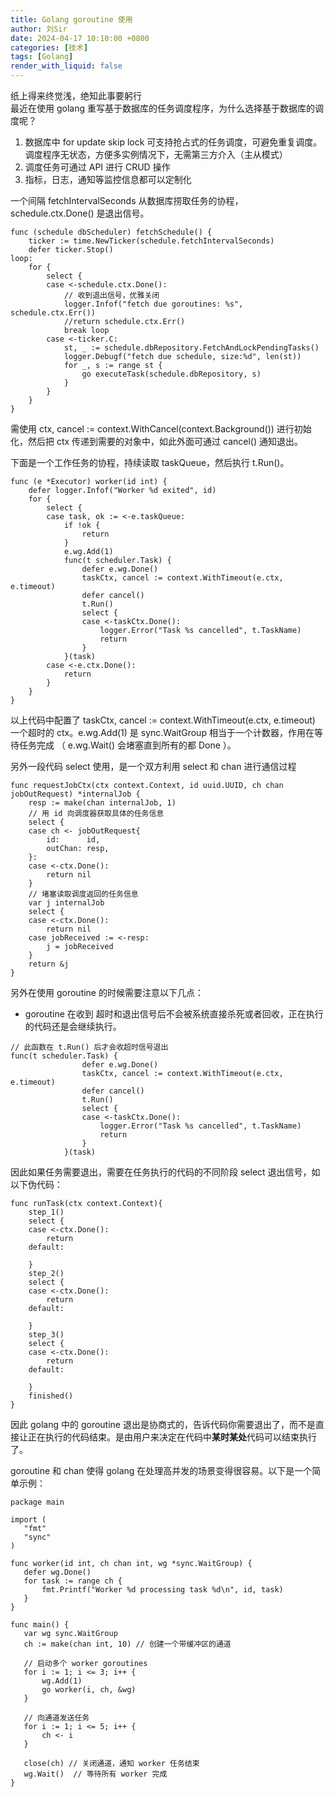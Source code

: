 ```yaml
---
title: Golang goroutine 使用
author: 刘Sir
date: 2024-04-17 10:10:00 +0800
categories: [技术]
tags: [Golang]
render_with_liquid: false
---  
```

纸上得来终觉浅，绝知此事要躬行  
最近在使用 golang 重写基于数据库的任务调度程序，为什么选择基于数据库的调度呢？
1. 数据库中 for update skip lock 可支持抢占式的任务调度，可避免重复调度。调度程序无状态，方便多实例情况下，无需第三方介入（主从模式）
2. 调度任务可通过 API 进行 CRUD 操作
3. 指标，日志，通知等监控信息都可以定制化

一个间隔 fetchIntervalSeconds 从数据库捞取任务的协程，schedule.ctx.Done() 是退出信号。
```
func (schedule dbScheduler) fetchSchedule() {
	ticker := time.NewTicker(schedule.fetchIntervalSeconds)
	defer ticker.Stop()
loop:
	for {
		select {
		case <-schedule.ctx.Done():
			// 收到退出信号，优雅关闭
			logger.Infof("fetch due goroutines: %s", schedule.ctx.Err())
			//return schedule.ctx.Err()
			break loop
		case <-ticker.C:
			st, _ := schedule.dbRepository.FetchAndLockPendingTasks()
			logger.Debugf("fetch due schedule, size:%d", len(st))
			for _, s := range st {
				go executeTask(schedule.dbRepository, s)
			}
		}
	}
}
```
需使用 ctx, cancel := context.WithCancel(context.Background()) 进行初始化，然后把 ctx 传递到需要的对象中，如此外面可通过 cancel() 通知退出。

下面是一个工作任务的协程，持续读取 taskQueue，然后执行 t.Run()。
```
func (e *Executor) worker(id int) {
	defer logger.Infof("Worker %d exited", id)
	for {
		select {
		case task, ok := <-e.taskQueue:
			if !ok {
				return
			}
			e.wg.Add(1)
			func(t scheduler.Task) {
				defer e.wg.Done()
				taskCtx, cancel := context.WithTimeout(e.ctx, e.timeout)
				defer cancel()
				t.Run()
				select {
				case <-taskCtx.Done():
					logger.Error("Task %s cancelled", t.TaskName)
					return
				}
			}(task)
		case <-e.ctx.Done():
			return
		}
	}
}
```
以上代码中配置了 taskCtx, cancel := context.WithTimeout(e.ctx, e.timeout) 一个超时的 ctx。e.wg.Add(1) 是 sync.WaitGroup 相当于一个计数器，作用在等待任务完成 （ e.wg.Wait() 会堵塞直到所有的都 Done ）。

另外一段代码 select 使用，是一个双方利用 select 和 chan 进行通信过程
```
func requestJobCtx(ctx context.Context, id uuid.UUID, ch chan jobOutRequest) *internalJob {
	resp := make(chan internalJob, 1)
    // 用 id 向调度器获取具体的任务信息
	select {
	case ch <- jobOutRequest{
		id:      id,
		outChan: resp,
	}:
	case <-ctx.Done():
		return nil
	}
    // 堵塞读取调度返回的任务信息
	var j internalJob
	select {
	case <-ctx.Done():
		return nil
	case jobReceived := <-resp:
		j = jobReceived
	}
	return &j
}
```
另外在使用 goroutine 的时候需要注意以下几点：
- goroutine 在收到 超时和退出信号后不会被系统直接杀死或者回收，正在执行的代码还是会继续执行。
```
// 此函数在 t.Run() 后才会收超时信号退出
func(t scheduler.Task) {
				defer e.wg.Done()
				taskCtx, cancel := context.WithTimeout(e.ctx, e.timeout)
				defer cancel()
				t.Run()
				select {
				case <-taskCtx.Done():
					logger.Error("Task %s cancelled", t.TaskName)
					return
				}
			}(task)
```
因此如果任务需要退出，需要在任务执行的代码的不同阶段 select 退出信号，如以下伪代码：
```
func runTask(ctx context.Context){
    step_1()
    select {
	case <-ctx.Done():
		return 
	default:

	}
    step_2()
    select {
	case <-ctx.Done():
		return 
	default:

	}
    step_3()
    select {
	case <-ctx.Done():
		return 
	default:

	}
    finished()
}
```
因此 golang 中的 goroutine 退出是协商式的，告诉代码你需要退出了，而不是直接让正在执行的代码结束。是由用户来决定在代码中**某时某处**代码可以结束执行了。

 goroutine 和 chan 使得 golang 在处理高并发的场景变得很容易。以下是一个简单示例：
 ```
 package main

import (
    "fmt"
    "sync"
)

func worker(id int, ch chan int, wg *sync.WaitGroup) {
    defer wg.Done()
    for task := range ch {
        fmt.Printf("Worker %d processing task %d\n", id, task)
    }
}

func main() {
    var wg sync.WaitGroup
    ch := make(chan int, 10) // 创建一个带缓冲区的通道

    // 启动多个 worker goroutines
    for i := 1; i <= 3; i++ {
        wg.Add(1)
        go worker(i, ch, &wg)
    }

    // 向通道发送任务
    for i := 1; i <= 5; i++ {
        ch <- i
    }

    close(ch) // 关闭通道，通知 worker 任务结束
    wg.Wait()  // 等待所有 worker 完成
}

 ```